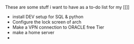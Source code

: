 These are some stuff i want to have as a to-do list for my [[]]


- install DEV setup for SQL & python  
- Configure the lock screen of arch
- Make a VPN connection to ORACLE free Tier
- make a home server
- 
